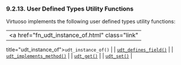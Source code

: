 <div id="udtutilfuncs" class="section">

<div class="titlepage">

<div>

<div>

### 9.2.13. User Defined Types Utility Functions

</div>

</div>

</div>

Virtuoso implements the following user defined types utility functions:

|                                                              |
|--------------------------------------------------------------|
| <a href="fn_udt_instance_of.html" class="link"               
 title="udt_instance_of"><code                                 
 class="function">udt_instance_of()</code></a>                 |
| <a href="fn_udt_defines_field.html" class="link"             
 title="udt_defines_field"><code                               
 class="function">udt_defines_field()</code></a>               |
| <a href="fn_udt_implements_method.html" class="link"         
 title="udt_implements_method"><code                           
 class="function">udt_implements_method()</code></a>           |
| <a href="fn_udt_get.html" class="link" title="udt_get"><code 
 class="function">udt_get()</code></a>                         |
| <a href="fn_udt_set.html" class="link" title="udt_set"><code 
 class="function">udt_set()</code></a>                         |

</div>

